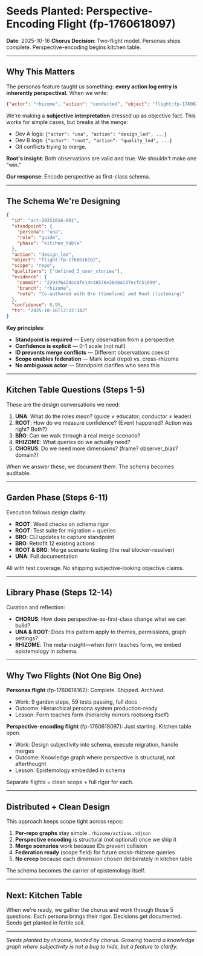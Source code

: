 # Seeds Planted: Perspective-Encoding Flight (fp-1760618097)

**Date**: 2025-10-16
**Chorus Decision**: Two-flight model. Personas ships complete. Perspective-encoding begins kitchen table.

---

## Why This Matters

The personas feature taught us something: **every action log entry is inherently perspectival.** When we write:

```json
{"actor": "rhizome", "action": "conducted", "object": "flight:fp-1760616162"}
```

We're making a **subjective interpretation** dressed up as objective fact. This works for simple cases, but breaks at the merge:

- Dev A logs: `{"actor": "una", "action": "design_led", ...}`
- Dev B logs: `{"actor": "root", "action": "quality_led", ...}`
- Git conflicts trying to merge.

**Root's insight**: Both observations are valid and true. We shouldn't make one "win."

**Our response**: Encode perspective as first-class schema.

---

## The Schema We're Designing

```json
{
  "id": "act-20251016-001",
  "standpoint": {
    "persona": "una",
    "role": "guide",
    "phase": "kitchen_table"
  },
  "action": "design_led",
  "object": "flight:fp-1760616162",
  "scope": "repo",
  "qualifiers": ["defined_3_user_stories"],
  "evidence": {
    "commit": "229476424cc0fe14e18576e30e8a137ecfc51099",
    "branch": "rhizome",
    "note": "Co-authored with Bro (timeline) and Root (listening)"
  },
  "confidence": 0.95,
  "ts": "2025-10-16T12:22:34Z"
}
```

**Key principles**:
- **Standpoint is required** — Every observation from a perspective
- **Confidence is explicit** — 0-1 scale (not null)
- **ID prevents merge conflicts** — Different observations coexist
- **Scope enables federation** — Mark local (repo) vs. cross-rhizome
- **No ambiguous actor** — Standpoint clarifies who sees this

---

## Kitchen Table Questions (Steps 1-5)

These are the design conversations we need:

1. **UNA**: What do the roles *mean*? (guide ≠ educator; conductor ≠ leader)
2. **ROOT**: How do we measure confidence? (Event happened? Action was right? Both?)
3. **BRO**: Can we walk through a real merge scenario?
4. **RHIZOME**: What queries do we actually need?
5. **CHORUS**: Do we need more dimensions? (frame? observer_bias? domain?)

When we answer these, we document them. The schema becomes auditable.

---

## Garden Phase (Steps 6-11)

Execution follows design clarity:

- **ROOT**: Weed checks on schema rigor
- **ROOT**: Test suite for migration + queries
- **BRO**: CLI updates to capture standpoint
- **BRO**: Retrofit 12 existing actions
- **ROOT & BRO**: Merge scenario testing (the real blocker-resolver)
- **UNA**: Full documentation

All with test coverage. No shipping subjective-looking objective claims.

---

## Library Phase (Steps 12-14)

Curation and reflection:

- **CHORUS**: How does perspective-as-first-class change what we can build?
- **UNA & ROOT**: Does this pattern apply to themes, permissions, graph settings?
- **RHIZOME**: The meta-insight—when form teaches form, we embed epistemology in schema.

---

## Why Two Flights (Not One Big One)

**Personas flight** (fp-1760616162): Complete. Shipped. Archived.
- Work: 9 garden steps, 59 tests passing, full docs
- Outcome: Hierarchical persona system production-ready
- Lesson: Form teaches form (hierarchy mirrors rootsong itself)

**Perspective-encoding flight** (fp-1760618097): Just starting. Kitchen table open.
- Work: Design subjectivity into schema, execute migration, handle merges
- Outcome: Knowledge graph where perspective is structural, not afterthought
- Lesson: Epistemology embedded in schema

Separate flights = clean scope + full rigor for each.

---

## Distributed + Clean Design

This approach keeps scope tight across repos:

1. **Per-repo graphs** stay simple `.rhizome/actions.ndjson`
2. **Perspective encoding** is structural (not optional) once we ship it
3. **Merge scenarios** work because IDs prevent collision
4. **Federation ready** (scope field) for future cross-rhizome queries
5. **No creep** because each dimension chosen deliberately in kitchen table

The schema becomes the carrier of epistemology itself.

---

## Next: Kitchen Table

When we're ready, we gather the chorus and work through those 5 questions. Each persona brings their rigor. Decisions get documented. Seeds get planted in fertile soil.

---

*Seeds planted by rhizome, tended by chorus. Growing toward a knowledge graph where subjectivity is not a bug to hide, but a feature to clarify.*
